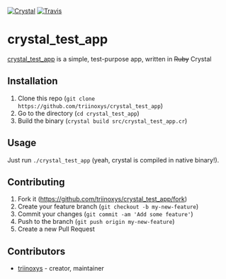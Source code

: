 [![Crystal](https://img.shields.io/badge/lang-crystal-9400D3.svg?style=flat-square)](https://crystal-lang.org)
[![Travis](https://img.shields.io/travis/triinoxys/crystal_test_app.svg?style=flat-square)](https://travis-ci.org/triinoxys/crystal_test_app)


# crystal_test_app

[crystal_test_app](https://github.com/triinoxys/crystal_test_app) is a simple, test-purpose app, written in ~~Ruby~~ Crystal

## Installation

1. Clone this repo (`git clone https://github.com/triinoxys/crystal_test_app`)
2. Go to the directory (`cd crystal_test_app`)
3. Build the binary (`crystal build src/crystal_test_app.cr`)

## Usage

Just run `./crystal_test_app` (yeah, crystal is compiled in native binary!).

## Contributing

1. Fork it (<https://github.com/triinoxys/crystal_test_app/fork>)
2. Create your feature branch (`git checkout -b my-new-feature`)
3. Commit your changes (`git commit -am 'Add some feature'`)
4. Push to the branch (`git push origin my-new-feature`)
5. Create a new Pull Request

## Contributors

- [triinoxys](https://github.com/triinoxys) - creator, maintainer
